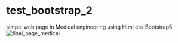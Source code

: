 # test_bootstrap_2
simpel web page in Medical engineering using Html css Bootstrap5
![final_page_medical](https://user-images.githubusercontent.com/120318142/211174657-8f43db30-b13f-47a3-8f3c-312f0a76a1f5.png)
